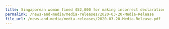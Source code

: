 ```yaml
---
title: Singaporean woman fined $52,000 for making incorrect declarations and other offences under the Customs Act 
permalink: /news-and-media/media-releases/2020-03-20-Media-Release
file_url: /news-and-media/media-releases/2020-03-20-Media-Release.pdf
---
```


